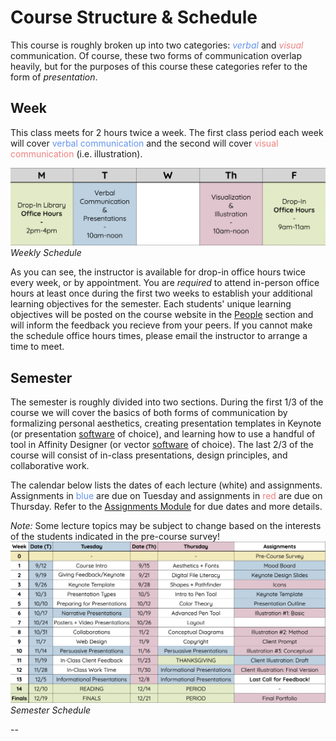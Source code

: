 # Course Structure & Schedule

This course is roughly broken up into two categories: <span style="color:cornflowerblue;">*verbal*</span> and <span style="color:lightcoral;">*visual*</span> communication. Of course, these two forms of communication overlap heavily, but for the purposes of this course these categories refer to the form of *presentation*. 

## Week
This class meets for 2 hours twice a week. The first class period each week will cover <span style="color:cornflowerblue;">verbal communication</span> and the second will cover <span style="color:lightcoral;">visual communication</span> (i.e. illustration). 

![Weekly Schedule](images/weekly.png)
<span class="caption">*Weekly Schedule*</span>

As you can see, the instructor is available for drop-in office hours twice every week, or by appointment. You are *required* to attend in-person office hours at least once during the first two weeks to establish your additional learning objectives for the semester. Each students' unique learning objectives will be posted on the course website in the [People](/people/) section and will inform the feedback you recieve from your peers. If you cannot make the schedule office hours times, please email the instructor to arrange a time to meet. 


## Semester
The semester is roughly divided into two sections. During the first 1/3 of the course we will cover the basics of both forms of communication by formalizing personal aesthetics, creating presentation templates in Keynote (or presentation [software](/software/) of choice), and learning how to use a handful of tool in Affinity Designer (or vector [software](/software/) of choice). The last 2/3 of the course will consist of in-class presentations, design principles, and collaborative work. 


The calendar below lists the dates of each lecture (white) and assignments. Assignments in <span style="color:cornflowerblue;">blue</span> are due on Tuesday and assignments in <span style="color:lightcoral;">red</span> are due on Thursday. Refer to the [Assignments Module](/assignments/) for due dates and more details.  

*Note:* Some lecture topics may be subject to change based on the interests of the students indicated in the pre-course survey!
![Semester Schedule](images/semester.png)
<span class="caption">*Semester Schedule*</span>

--

